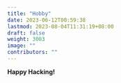 ```yaml
---
title: "Hobby"
date: 2023-06-12T00:59:38
lastmod: 2023-08-04T11:31:19+08:00
draft: false
weight: 3003
image: ""
contributors: ""
---
```


**Happy Hacking!** <br/>

